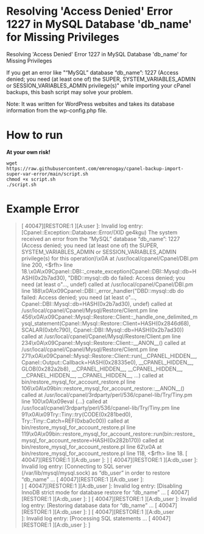 
# Resolving 'Access Denied' Error 1227 in MySQL Database 'db_name' for Missing Privileges
Resolving 'Access Denied' Error 1227 in MySQL Database 'db_name' for Missing Privileges

If you get an error like "“MySQL” database “db_name”: 1227 (Access denied; you need (at least one of) the SUPER, SYSTEM_VARIABLES_ADMIN or SESSION_VARIABLES_ADMIN privilege(s)" while importing your cPanel backups, this bash script may solve your problem.

Note: It was written for WordPress websites and takes its database information from the wp-config.php file.

# How to run
**At your own risk!**

    wget 
    https://raw.githubusercontent.com/emrenogay/cpanel-backup-import-super-var-error/main/script.sh
    chmod +x script.sh
    ./script.sh


# Example Error

> [ 40047][RESTORE:1 ][A:user       ]:               Invalid log entry:
> [Cpanel::Exception::Database::Error/(XID ge4kgu) The system received
> an error from the “MySQL” database “db_name”: 1227 (Access denied; you
> need (at least one of) the SUPER, SYSTEM_VARIABLES_ADMIN or
> SESSION_VARIABLES_ADMIN privilege(s) for this operation)\x0A at
> /usr/local/cpanel/Cpanel/DBI.pm line 200, <$rfh> line
> 18.\x0A\x09Cpanel::DBI::_create_exception(Cpanel::DBI::Mysql::db=HASH(0x2b7ad30),
> "DBD::mysql::db do failed: Access denied; you need (at least o"...,
> undef) called at /usr/local/cpanel/Cpanel/DBI.pm line
> 188\x0A\x09Cpanel::DBI::_error_handler("DBD::mysql::db do failed:
> Access denied; you need (at least o"...,
> Cpanel::DBI::Mysql::db=HASH(0x2b7ad30), undef) called at
> /usr/local/cpanel/Cpanel/Mysql/Restore/Client.pm line
> 456\x0A\x09Cpanel::Mysql::Restore::Client::_handle_one_delimited_mysql_statement(Cpanel::Mysql::Restore::Client=HASH(0x2846d68),
> SCALAR(0xbfc790), Cpanel::DBI::Mysql::db=HASH(0x2b7ad30)) called at
> /usr/local/cpanel/Cpanel/Mysql/Restore/Client.pm line
> 234\x0A\x09Cpanel::Mysql::Restore::Client::__ANON__() called at
> /usr/local/cpanel/Cpanel/Mysql/Restore/Client.pm line
> 271\x0A\x09Cpanel::Mysql::Restore::Client::run(__CPANEL_HIDDEN__,
> Cpanel::Output::Callback=HASH(0x28335e0), __CPANEL_HIDDEN__,
> GLOB(0x282a2b8), __CPANEL_HIDDEN__, __CPANEL_HIDDEN__,
> __CPANEL_HIDDEN__, __CPANEL_HIDDEN__, ...) called at bin/restore_mysql_for_account_restore.pl line
> 106\x0A\x09bin::restore_mysql_for_account_restore::__ANON__() called
> at /usr/local/cpanel/3rdparty/perl/536/cpanel-lib/Try/Tiny.pm line
> 100\x0A\x09eval {...} called at
> /usr/local/cpanel/3rdparty/perl/536/cpanel-lib/Try/Tiny.pm line
> 91\x0A\x09Try::Tiny::try(CODE(0x281bed0),
> Try::Tiny::Catch=REF(0xba0c00)) called at
> bin/restore_mysql_for_account_restore.pl line
> 119\x0A\x09bin::restore_mysql_for_account_restore::run(bin::restore_mysql_for_account_restore=HASH(0x282b170))
> called at bin/restore_mysql_for_account_restore.pl line 62\x0A at
> bin/restore_mysql_for_account_restore.pl line 118, <$rfh> line 18. [
> 40047][RESTORE:1 ][A:db_user       ]:               ] [
> 40047][RESTORE:1 ][A:db_user       ]:               Invalid log entry:
> [Connecting to SQL server (/var/lib/mysql/mysql.sock) as “db_user” in
> order to restore “db_name” … [ 40047][RESTORE:1 ][A:db_user       ]:  
> ] [ 40047][RESTORE:1 ][A:db_user       ]:               Invalid log
> entry: [Disabling InnoDB strict mode for database restore for
> “db_name” … [ 40047][RESTORE:1 ][A:db_user       ]:               ] [
> 40047][RESTORE:1 ][A:db_user       ]:               Invalid log entry:
> [Restoring database data for “db_name” … [ 40047][RESTORE:1
> ][A:db_user       ]:               ] [ 40047][RESTORE:1 ][A:db_user   
> ]:               Invalid log entry: [Processing SQL statements … [
> 40047][RESTORE:1 ][A:db_user       ]:               ]

